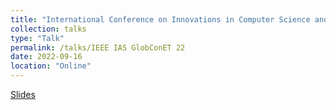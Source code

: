```yaml
---
title: "International Conference on Innovations in Computer Science and Engineering (ICICSE-2022)."
collection: talks
type: "Talk"
permalink: /talks/IEEE IAS GlobConET 22
date: 2022-09-16
location: "Online"
---
```


[Slides](https://drive.google.com/file/d/1nfwRZtFMIx5CwQwK4qacQT8Uhk1cSzri/view?usp=sharing)
